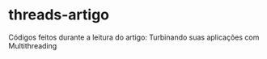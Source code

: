 # threads-artigo
Códigos feitos durante a leitura do artigo: Turbinando suas aplicações com Multithreading
